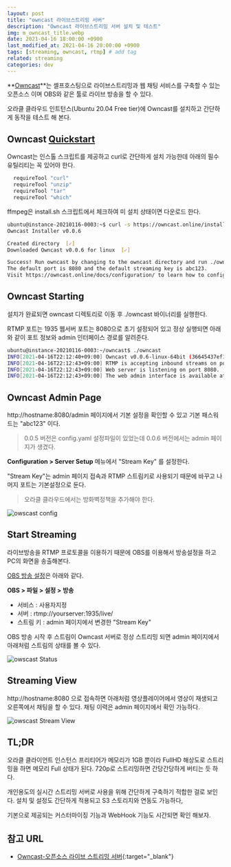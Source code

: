 ```yaml
---
layout: post
title: "owncast 라이브스트리밍 서버"
description: "Owncast 라이브스트리밍 서버 설치 및 테스트"
img: m_owncast_title.webp
date: 2021-04-16 18:00:00 +0900
last_modified_at: 2021-04-16 20:00:00 +0900
tags: [streaming, owncast, rtmp] # add tag
related: streaming
categories: dev
---
```


**[Owncast](https://owncast.online)**는 셀프호스팅으로 라이브스트리밍과 웹 채팅 서비스를 구축할 수 있는 오픈소스 이며 OBS와 같은 툴로 라이브 방송을 할 수 있다. 

오라클 클라우드 인트턴스(Ubuntu 20.04 Free tier)에 Owncast를 설치하고 간단하게 동작을 테스트 해 본다. 
<!--more-->

## Owncast [Quickstart](https://owncast.online/quickstart) 

Owncast는 인스톨 스크립트를 제공하고 curl로 간단하게 설치 가능한데 아래의 필수 유틸리티는 꼭 있어야 한다. 

```bash
  requireTool "curl"
  requireTool "unzip"
  requireTool "tar"
  requireTool "which"
```

ffmpeg은 install.sh 스크립트에서 체크하여 미 설치 상태이면 다운로드 한다. 

```bash
ubuntu@instance-20210116-0003:~$ curl -s https://owncast.online/install.sh | bash
Owncast Installer v0.0.6

Created directory  [✓]
Downloaded Owncast v0.0.6 for linux  [✓]

Success! Run owncast by changing to the owncast directory and run ./owncast.
The default port is 8080 and the default streaming key is abc123.
Visit https://owncast.online/docs/configuration/ to learn how to configure your new Owncast server.
```

## Owncast Starting 

설치가 완료되면 owncast 디렉토리로 이동 후 ./owncast 바이너리를 실행한다. 

RTMP 포트는 1935 웹서버 포트는 8080으로 초기 설정되어 있고 정상 실행되면 아래와 같이 포트 정보와 admin 인터페이스 경로를 알려준다. 

```bash
ubuntu@instance-20210116-0003:~/owncast$ ./owncast
INFO[2021-04-16T22:12:40+09:00] Owncast v0.0.6-linux-64bit (36645437ef17f622c8926fc32a2bf2de27a6e8d7)
INFO[2021-04-16T22:12:43+09:00] RTMP is accepting inbound streams on port 1935.
INFO[2021-04-16T22:12:43+09:00] Web server is listening on port 8080.
INFO[2021-04-16T22:12:43+09:00] The web admin interface is available at /admin.
```

## Owncast Admin Page

http://hostname:8080/admin 페이지에서 기본 설정을 확인할 수 있고 기본 패스워드는 "abc123" 이다. 

> 0.0.5 버전은 config.yaml 설정파일이 있었는데 0.0.6 버전에서는 admin 페이지가 생겼다. 

**Configuration > Server Setup** 메뉴에서 "Stream Key" 를 설정한다.   

"Stream Key"는 admin 페이지 접속과 RTMP 스트림키로 사용되기 때문에 바꾸고 나머지 포트는 기본설정으로 둔다. 

> 오라클 클라우드에서는 방화벽정책을 추가해야 한다. 

![owscast config]({{site.baseurl}}/assets/img/m_owncast_server_config.webp)

## Start Streaming 

라이브방송을 RTMP 프로토콜을 이용하기 때문에 OBS를 이용해서 방송설정을 하고 PC의 화면을 송출해본다.  

[OBS 방송 설정](https://owncast.online/docs/broadcasting/obs/)은 아래와 같다. 

**OBS > 파일 > 설정 > 방송**
- 서비스 : 사용자지정 
- 서버 : rtmp://yourserver:1935/live/
- 스트림 키 : admin 페이지에서 변경한 "Stream Key" 

OBS 방송 시작 후 스트림이 Owncast 서버로 정상 스트리밍 되면 admin 페이지에서 아래처럼 스트림의 상태를 볼 수 있다. 

![owscast Status]({{site.baseurl}}/assets/img/m_owncast_status.webp)

## Streaming View

http://hostname:8080 으로 접속하면 아래처럼 영상플레이어에서 영상이 재생되고 오른쪽에서 채팅을 할 수 있다. 채팅 이력은 admin 페이지에서 확인 가능하다.  

![owscast Stream View]({{site.baseurl}}/assets/img/m_owncast_rtmp_stream.webp)

## TL;DR

오라클 클라이언트 인스턴스 프리티어가 메모리가 1GB 뿐이라 FullHD 해상도로 스트리밍을 하면 메모리 Full 상태가 된다. 720p로 스트리밍하면 간당간당하게 버티는 듯 하다. 

개인용도의 실시간 스트리밍 서버로 사용을 위해 간단하게 구축하기 적합한 걸로 보인다. 설치 및 설정도 간단하게 적용되고 S3 스토리지와 연동도 가능하다, 

기본으로 제공되는 커스터마이징 기능과 WebHook 기능도 시간되면 확인 해보자.

## 참고 URL

- [Owncast-오픈소스 라이브 스트리밍 서버](https://news.hada.io/topic?id=3450){:target="_blank"}
